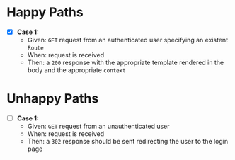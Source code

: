 # Happy Paths
- [x] **Case 1:**
	- Given: `GET` request from an authenticated user specifying an existent `Route`
	- When: request is received
	- Then: a `200` response with the appropriate template rendered in the body and the appropriate `context`
# Unhappy Paths
- [ ] **Case 1:**
	- Given: `GET` request from an unauthenticated user
	- When: request is received
	- Then: a `302` response should be sent redirecting the user to the login page